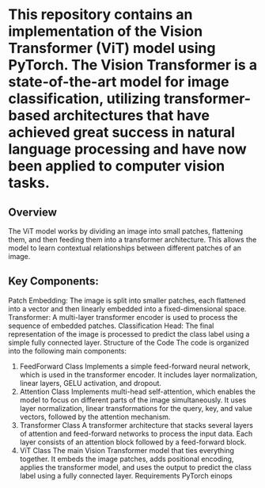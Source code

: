 # This repository contains an implementation of the Vision Transformer (ViT) model using PyTorch. The Vision Transformer is a state-of-the-art model for image classification, utilizing transformer-based architectures that have achieved great success in natural language processing and have now been applied to computer vision tasks.

## Overview
The ViT model works by dividing an image into small patches, flattening them, and then feeding them into a transformer architecture. This allows the model to learn contextual relationships between different patches of an image.

## Key Components:
Patch Embedding: The image is split into smaller patches, each flattened into a vector and then linearly embedded into a fixed-dimensional space.
Transformer: A multi-layer transformer encoder is used to process the sequence of embedded patches.
Classification Head: The final representation of the image is processed to predict the class label using a simple fully connected layer.
Structure of the Code
The code is organized into the following main components:

1. FeedForward Class
Implements a simple feed-forward neural network, which is used in the transformer encoder. It includes layer normalization, linear layers, GELU activation, and dropout.
2. Attention Class
Implements multi-head self-attention, which enables the model to focus on different parts of the image simultaneously. It uses layer normalization, linear transformations for the query, key, and value vectors, followed by the attention mechanism.
3. Transformer Class
A transformer architecture that stacks several layers of attention and feed-forward networks to process the input data. Each layer consists of an attention block followed by a feed-forward block.
4. ViT Class
The main Vision Transformer model that ties everything together. It embeds the image patches, adds positional encoding, applies the transformer model, and uses the output to predict the class label using a fully connected layer.
Requirements
PyTorch
einops